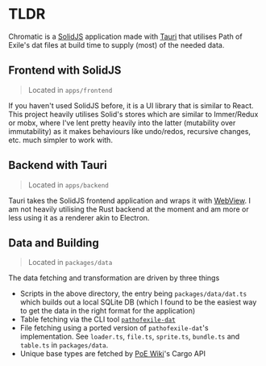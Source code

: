 # TLDR

Chromatic is a [SolidJS](https://www.solidjs.com/) application made with [Tauri](https://tauri.app/) that utilises Path of Exile's dat files at build time to supply (most) of the needed data.

## Frontend with SolidJS

> Located in `apps/frontend`

If you haven't used SolidJS before, it is a UI library that is similar to React. This project heavily utilises Solid's stores which are similar to Immer/Redux or mobx, where I've lent pretty heavily into the latter (mutability over immutability) as it makes behaviours like undo/redos, recursive changes, etc. much simpler to work with.

## Backend with Tauri

> Located in `apps/backend`

Tauri takes the SolidJS frontend application and wraps it with [WebView](https://v2.tauri.app/reference/webview-versions/). I am not heavily utilising the Rust backend at the moment and am more or less using it as a renderer akin to Electron.

## Data and Building

> Located in `packages/data`

The data fetching and transformation are driven by three things
- Scripts in the above directory, the entry being `packages/data/dat.ts` which builds out a local SQLite DB (which I found to be the easiest way to get the data in the right format for the application)
- Table fetching via the CLI tool [`pathofexile-dat`](https://github.com/SnosMe/poe-dat-viewer/tree/master/lib) 
- File fetching using a ported version of `pathofexile-dat`'s implementation. See `loader.ts`, `file.ts`, `sprite.ts`, `bundle.ts` and `table.ts` in `packages/data`.
- Unique base types are fetched by [PoE Wiki](https://www.poewiki.net/)'s Cargo API
